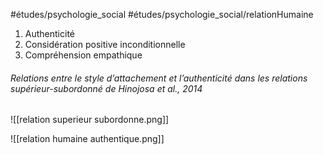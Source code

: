 #études/psychologie_social
#études/psychologie_social/relationHumaine

1. Authenticité
2. Considération positive inconditionnelle
3. Compréhension empathique

###### Relations entre le style d’attachement et l’authenticité dans les relations supérieur-subordonné de Hinojosa et al., 2014
![[relation superieur subordonne.png]]

![[relation humaine authentique.png]]

